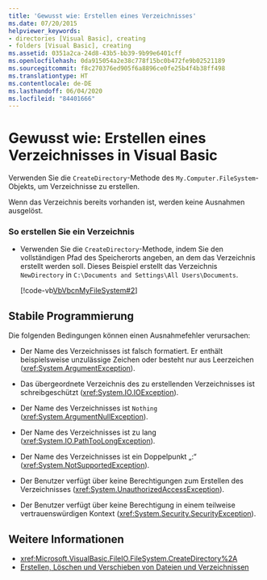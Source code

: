 ```yaml
---
title: 'Gewusst wie: Erstellen eines Verzeichnisses'
ms.date: 07/20/2015
helpviewer_keywords:
- directories [Visual Basic], creating
- folders [Visual Basic], creating
ms.assetid: 0351a2ca-24d8-43b5-bb39-9b99e6401cff
ms.openlocfilehash: 0da915054a2e38c778f15bc0b472fe9b02521189
ms.sourcegitcommit: f8c270376ed905f6a8896ce0fe25b4f4b38ff498
ms.translationtype: HT
ms.contentlocale: de-DE
ms.lasthandoff: 06/04/2020
ms.locfileid: "84401666"
---
```

# <a name="how-to-create-a-directory-in-visual-basic"></a>Gewusst wie: Erstellen eines Verzeichnisses in Visual Basic

Verwenden Sie die `CreateDirectory`-Methode des `My.Computer.FileSystem`-Objekts, um Verzeichnisse zu erstellen.  
  
 Wenn das Verzeichnis bereits vorhanden ist, werden keine Ausnahmen ausgelöst.  
  
### <a name="to-create-a-directory"></a>So erstellen Sie ein Verzeichnis  
  
- Verwenden Sie die `CreateDirectory`-Methode, indem Sie den vollständigen Pfad des Speicherorts angeben, an dem das Verzeichnis erstellt werden soll. Dieses Beispiel erstellt das Verzeichnis `NewDirectory` in `C:\Documents and Settings\All Users\Documents`.  
  
     [!code-vb[VbVbcnMyFileSystem#2](~/samples/snippets/visualbasic/VS_Snippets_VBCSharp/VbVbcnMyFileSystem/VB/Class1.vb#2)]  
  
## <a name="robust-programming"></a>Stabile Programmierung  

 Die folgenden Bedingungen können einen Ausnahmefehler verursachen:  
  
- Der Name des Verzeichnisses ist falsch formatiert. Er enthält beispielsweise unzulässige Zeichen oder besteht nur aus Leerzeichen (<xref:System.ArgumentException>).  
  
- Das übergeordnete Verzeichnis des zu erstellenden Verzeichnisses ist schreibgeschützt (<xref:System.IO.IOException>).  
  
- Der Name des Verzeichnisses ist `Nothing` (<xref:System.ArgumentNullException>).  
  
- Der Name des Verzeichnisses ist zu lang (<xref:System.IO.PathTooLongException>).  
  
- Der Name des Verzeichnisses ist ein Doppelpunkt „:“ (<xref:System.NotSupportedException>).  
  
- Der Benutzer verfügt über keine Berechtigungen zum Erstellen des Verzeichnisses (<xref:System.UnauthorizedAccessException>).  
  
- Der Benutzer verfügt über keine Berechtigung in einem teilweise vertrauenswürdigen Kontext (<xref:System.Security.SecurityException>).  
  
## <a name="see-also"></a>Weitere Informationen

- <xref:Microsoft.VisualBasic.FileIO.FileSystem.CreateDirectory%2A>
- [Erstellen, Löschen und Verschieben von Dateien und Verzeichnissen](creating-deleting-and-moving-files-and-directories.md)
